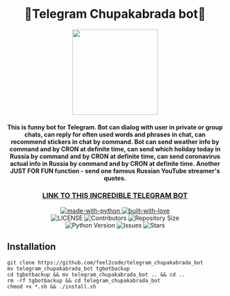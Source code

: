 <h1 align="center">🙈Telegram Chupakabrada bot🙈</h1>
<div align="center"><img height=200px src="https://repository-images.githubusercontent.com/414962202/9e7ee342-c3b0-4787-83d7-27a6e98279d6"></div>
<h4 align="center"> 
    This is funny bot for Telegram.
    Bot can dialog with user in private or group chats, can reply for  often used words and phrases in chat,
    can recommend stickers in chat by command.
    Bot can send weather info by command and by CRON at definite time,
    can send which holiday today in Russia by command and by CRON at definite time,
    can send coronavirus actual info in Russia by command and by CRON at definite time.
    Another JUST FOR FUN function - send one famous Russian YouTube streamer's quotes.
</h4>
<h3 align="center"><a href="https://t.me/chupakabrada_bot">LINK TO THIS INCREDIBLE TELEGRAM BOT</a></h3>

<p align="center">
    <a href="https://python.org">
        <img src="http://forthebadge.com/images/badges/made-with-python.svg" alt="made-with-python">
    </a>
    <a href="https://GitHub.com/feel2code">
        <img src="http://ForTheBadge.com/images/badges/built-with-love.svg" alt="built-with-love">
    </a> <br>
    <img src="https://img.shields.io/github/license/feel2code/telegram_chupakabrada_bot?style=for-the-badge&logo=appveyor" alt="LICENSE">
    <img src="https://img.shields.io/github/contributors/feel2code/telegram_chupakabrada_bot?style=for-the-badge&logo=appveyor" alt="Contributors">
    <img src="https://img.shields.io/github/repo-size/feel2code/telegram_chupakabrada_bot?style=for-the-badge&logo=appveyor" alt="Repository Size"> <br>
    <img src="https://img.shields.io/badge/python-3.9-green?style=for-the-badge&logo=appveyor" alt="Python Version">
    <img src="https://img.shields.io/github/issues/feel2code/telegram_chupakabrada_bot?style=for-the-badge&logo=appveyor" alt="Issues">
    <img src="https://img.shields.io/github/stars/feel2code/telegram_chupakabrada_bot?style=for-the-badge&logo=appveyor" alt="Stars">
</p>

## Installation
```
git clone https://github.com/feel2code/telegram_chupakabrada_bot
mv telegram_chupakabrada_bot tgbotbackup
cd tgbotbackup && mv telegram_chupakabrada_bot .. && cd ..
rm -rf tgbotbackup && cd telegram_chupakabrada_bot
chmod +x *.sh && ./install.sh
```
